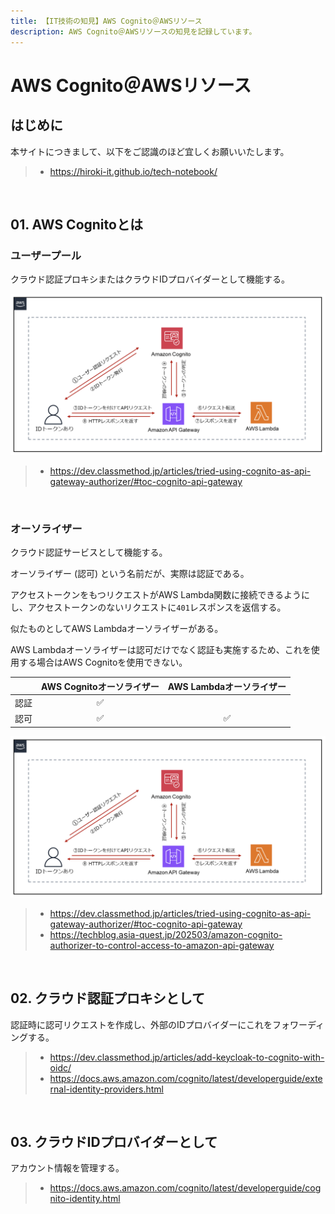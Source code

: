 ```yaml
---
title: 【IT技術の知見】AWS Cognito＠AWSリソース
description: AWS Cognito＠AWSリソースの知見を記録しています。
---
```


# AWS Cognito＠AWSリソース

## はじめに

本サイトにつきまして、以下をご認識のほど宜しくお願いいたします。

> - https://hiroki-it.github.io/tech-notebook/

<br>

## 01. AWS Cognitoとは

### ユーザープール

クラウド認証プロキシまたはクラウドIDプロバイダーとして機能する。

![aws_cognito_lambda](https://raw.githubusercontent.com/hiroki-it/tech-notebook-images/master/images/aws_cognito_lambda.png)

> - https://dev.classmethod.jp/articles/tried-using-cognito-as-api-gateway-authorizer/#toc-cognito-api-gateway

<br>

### オーソライザー

クラウド認証サービスとして機能する。

オーソライザー (認可) という名前だが、実際は認証である。

アクセストークンをもつリクエストがAWS Lambda関数に接続できるようにし、アクセストークンのないリクエストに`401`レスポンスを返信する。

似たものとしてAWS Lambdaオーソライザーがある。

AWS Lambdaオーソライザーは認可だけでなく認証も実施するため、これを使用する場合はAWS Cognitoを使用できない。

|      | AWS Cognitoオーソライザー | AWS Lambdaオーソライザー |
| ---- | :-----------------------: | :----------------------: |
| 認証 |            ✅             |                          |
| 認可 |            ✅             |            ✅            |

![aws_cognito_lambda](https://raw.githubusercontent.com/hiroki-it/tech-notebook-images/master/images/aws_cognito_lambda.png)

> - https://dev.classmethod.jp/articles/tried-using-cognito-as-api-gateway-authorizer/#toc-cognito-api-gateway
> - https://techblog.asia-quest.jp/202503/amazon-cognito-authorizer-to-control-access-to-amazon-api-gateway

<br>

## 02. クラウド認証プロキシとして

認証時に認可リクエストを作成し、外部のIDプロバイダーにこれをフォワーディングする。

> - https://dev.classmethod.jp/articles/add-keycloak-to-cognito-with-oidc/
> - https://docs.aws.amazon.com/cognito/latest/developerguide/external-identity-providers.html

<br>

## 03. クラウドIDプロバイダーとして

アカウント情報を管理する。

> - https://docs.aws.amazon.com/cognito/latest/developerguide/cognito-identity.html

<br>
